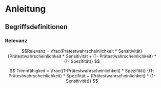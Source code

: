 # Anleitung

##  Begriffsdefinitionen



### Relevanz

$$Relevanz = \frac{Prätestwahrscheinlichkeit * Sensitivität}
{Prätestwahrscheinlichkeit * Sensitivität + (1- Prätestwahrscheinlichkeit) * (1- Spezifität)} $$

$$ Trennfähigkeit = \frac{(1-Prätestwahrscheinlichkeit) * Spezifität}
{(1-Prätestwahrscheinlichkeit) * Spezifität + (Prätestwahrscheinlichkeit) * (1- Sensitivität)} $$